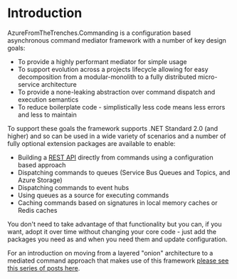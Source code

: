 # Introduction

AzureFromTheTrenches.Commanding is a configuration based asynchronous command mediator framework with a number of key design goals:

* To provide a highly performant mediator for simple usage
* To support evolution across a projects lifecycle allowing for easy decomposition from a modular-monolith to a fully distributed micro-service architecture
* To provide a none-leaking abstraction over command dispatch and execution semantics
* To reduce boilerplate code - simplistically less code means less errors and less to maintain

To support these goals the framework supports .NET Standard 2.0 (and higher) and so can be used in a wide variety of scenarios and a number of fully optional extension packages are available to enable:

* Building a [REST API](restApi/quickstart.md) directly from commands using a configuration based approach
* Dispatching commands to queues (Service Bus Queues and Topics, and Azure Storage)
* Dispatching commands to event hubs
* Using queues as a source for executing commands 
* Caching commands based on signatures in local memory caches or Redis caches

You don't need to take advantage of that functionality but you can, if you want, adopt it over time without changing your core code - just add the packages you need as and when you need them and update configuration.

For an introduction on moving from a layered "onion" architecture to a mediated command approach that makes use of  this framework [please see this series of posts here](https://www.azurefromthetrenches.com/c-cloud-application-architecture-commanding-with-a-mediator-the-full-series/).
